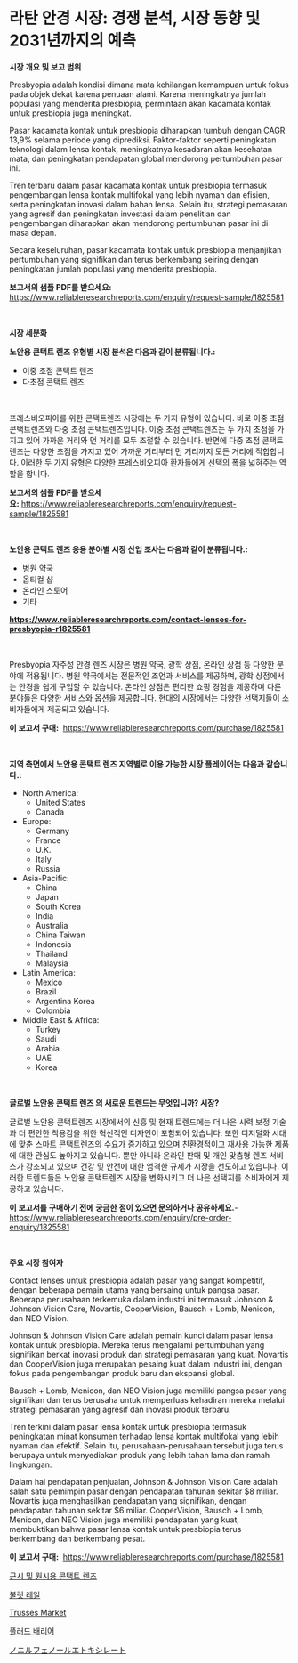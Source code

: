 <p><h1>라탄 안경 시장: 경쟁 분석, 시장 동향 및 2031년까지의 예측</h1></p><p><strong>시장 개요 및 보고 범위</strong></p>
<p><p>Presbyopia adalah kondisi dimana mata kehilangan kemampuan untuk fokus pada objek dekat karena penuaan alami. Karena meningkatnya jumlah populasi yang menderita presbiopia, permintaan akan kacamata kontak untuk presbiopia juga meningkat.</p><p>Pasar kacamata kontak untuk presbiopia diharapkan tumbuh dengan CAGR 13,9% selama periode yang diprediksi. Faktor-faktor seperti peningkatan teknologi dalam lensa kontak, meningkatnya kesadaran akan kesehatan mata, dan peningkatan pendapatan global mendorong pertumbuhan pasar ini.</p><p>Tren terbaru dalam pasar kacamata kontak untuk presbiopia termasuk pengembangan lensa kontak multifokal yang lebih nyaman dan efisien, serta peningkatan inovasi dalam bahan lensa. Selain itu, strategi pemasaran yang agresif dan peningkatan investasi dalam penelitian dan pengembangan diharapkan akan mendorong pertumbuhan pasar ini di masa depan.</p><p>Secara keseluruhan, pasar kacamata kontak untuk presbiopia menjanjikan pertumbuhan yang signifikan dan terus berkembang seiring dengan peningkatan jumlah populasi yang menderita presbiopia.</p></p>
<p><strong>보고서의 샘플 PDF를 받으세요:</strong> <a href="https://www.reliableresearchreports.com/enquiry/request-sample/1825581">https://www.reliableresearchreports.com/enquiry/request-sample/1825581</a></p>
<p>&nbsp;</p>
<p><strong>시장 세분화</strong></p>
<p><strong>노안용 콘택트 렌즈 유형별 시장 분석은 다음과 같이 분류됩니다.:</strong></p>
<p><ul><li>이중 초점 콘택트 렌즈</li><li>다초점 콘택트 렌즈</li></ul></p>
<p>&nbsp;</p>
<p><p>프레스비오피아를 위한 콘택트렌즈 시장에는 두 가지 유형이 있습니다. 바로 이중 초점 콘택트렌즈와 다중 초점 콘택트렌즈입니다. 이중 초점 콘택트렌즈는 두 가지 초점을 가지고 있어 가까운 거리와 먼 거리를 모두 조절할 수 있습니다. 반면에 다중 초점 콘택트렌즈는 다양한 초점을 가지고 있어 가까운 거리부터 먼 거리까지 모든 거리에 적합합니다. 이러한 두 가지 유형은 다양한 프레스비오피아 환자들에게 선택의 폭을 넓혀주는 역할을 합니다.</p></p>
<p><strong>보고서의 샘플 PDF를 받으세요:</strong>&nbsp;<a href="https://www.reliableresearchreports.com/enquiry/request-sample/1825581">https://www.reliableresearchreports.com/enquiry/request-sample/1825581</a></p>
<p>&nbsp;</p>
<p><strong> 노안용 콘택트 렌즈 응용 분야별 시장 산업 조사는 다음과 같이 분류됩니다.:</strong></p>
<p><ul><li>병원 약국</li><li>옵티컬 샵</li><li>온라인 스토어</li><li>기타</li></ul></p>
<p><strong><a href="https://www.reliableresearchreports.com/contact-lenses-for-presbyopia-r1825581">https://www.reliableresearchreports.com/contact-lenses-for-presbyopia-r1825581</a></strong></p>
<p>&nbsp;</p>
<p><p>Presbyopia 자주성 안경 렌즈 시장은 병원 약국, 광학 상점, 온라인 상점 등 다양한 분야에 적용됩니다. 병원 약국에서는 전문적인 조언과 서비스를 제공하며, 광학 상점에서는 안경을 쉽게 구입할 수 있습니다. 온라인 상점은 편리한 쇼핑 경험을 제공하며 다른 분야들은 다양한 서비스와 옵션을 제공합니다. 현대의 시장에서는 다양한 선택지들이 소비자들에게 제공되고 있습니다.</p></p>
<p><strong>이 보고서 구매:</strong>&nbsp; <a href="https://www.reliableresearchreports.com/purchase/1825581">https://www.reliableresearchreports.com/purchase/1825581</a></p>
<p>&nbsp;</p>
<p><strong>지역 측면에서 노안용 콘택트 렌즈 지역별로 이용 가능한 시장 플레이어는 다음과 같습니다.:</strong></p>
<p><ul>
    <li>
        North America:
        <ul>
            <li>United States</li>
            <li>Canada</li>
        </ul>
    </li>
    <li>
        Europe:
        <ul>
            <li>Germany</li>
            <li>France</li>
            <li>U.K.</li>
            <li>Italy</li>
            <li>Russia</li>
        </ul>
    </li>
    <li>
        Asia-Pacific:
        <ul>
            <li>China</li>
            <li>Japan</li>
            <li>South Korea</li>
            <li>India</li>
            <li>Australia</li>
            <li>China Taiwan</li>
            <li>Indonesia</li>
            <li>Thailand</li>
            <li>Malaysia</li>
        </ul>
    </li>
    <li>
        Latin America:
        <ul>
            <li>Mexico</li>
            <li>Brazil</li>
            <li>Argentina Korea</li>
            <li>Colombia</li>
        </ul>
    </li>
    <li>
        Middle East & Africa:
        <ul>
            <li>Turkey</li>
            <li>Saudi</li>
            <li>Arabia</li>
            <li>UAE</li>
            <li>Korea</li>
        </ul>
    </li>
    </ul></p>
<p>&nbsp;</p>
<p><strong>글로벌 노안용 콘택트 렌즈 의 새로운 트렌드는 무엇입니까? 시장?</strong></p>
<p><p>글로벌 노안용 콘택트렌즈 시장에서의 신흥 및 현재 트렌드에는 더 나은 시력 보정 기술과 더 편안한 착용감을 위한 혁신적인 디자인이 포함되어 있습니다. 또한 디지털화 시대에 맞춘 스마트 콘택트렌즈의 수요가 증가하고 있으며 친환경적이고 재사용 가능한 제품에 대한 관심도 높아지고 있습니다. 뿐만 아니라 온라인 판매 및 개인 맞춤형 렌즈 서비스가 강조되고 있으며 건강 및 안전에 대한 엄격한 규제가 시장을 선도하고 있습니다. 이러한 트렌드들은 노안용 콘택트렌즈 시장을 변화시키고 더 나은 선택지를 소비자에게 제공하고 있습니다.</p></p>
<p><strong>이 보고서를 구매하기 전에 궁금한 점이 있으면 문의하거나 공유하세요.</strong>- <a href="https://www.reliableresearchreports.com/enquiry/pre-order-enquiry/1825581">https://www.reliableresearchreports.com/enquiry/pre-order-enquiry/1825581</a></p>
<p>&nbsp;</p>
<p><strong>주요 시장 참여자</strong></p>
<p><p>Contact lenses untuk presbiopia adalah pasar yang sangat kompetitif, dengan beberapa pemain utama yang bersaing untuk pangsa pasar. Beberapa perusahaan terkemuka dalam industri ini termasuk Johnson & Johnson Vision Care, Novartis, CooperVision, Bausch + Lomb, Menicon, dan NEO Vision.</p><p>Johnson & Johnson Vision Care adalah pemain kunci dalam pasar lensa kontak untuk presbiopia. Mereka terus mengalami pertumbuhan yang signifikan berkat inovasi produk dan strategi pemasaran yang kuat. Novartis dan CooperVision juga merupakan pesaing kuat dalam industri ini, dengan fokus pada pengembangan produk baru dan ekspansi global.</p><p>Bausch + Lomb, Menicon, dan NEO Vision juga memiliki pangsa pasar yang signifikan dan terus berusaha untuk memperluas kehadiran mereka melalui strategi pemasaran yang agresif dan inovasi produk terbaru.</p><p>Tren terkini dalam pasar lensa kontak untuk presbiopia termasuk peningkatan minat konsumen terhadap lensa kontak multifokal yang lebih nyaman dan efektif. Selain itu, perusahaan-perusahaan tersebut juga terus berupaya untuk menyediakan produk yang lebih tahan lama dan ramah lingkungan.</p><p>Dalam hal pendapatan penjualan, Johnson & Johnson Vision Care adalah salah satu pemimpin pasar dengan pendapatan tahunan sekitar $8 miliar. Novartis juga menghasilkan pendapatan yang signifikan, dengan pendapatan tahunan sekitar $6 miliar. CooperVision, Bausch + Lomb, Menicon, dan NEO Vision juga memiliki pendapatan yang kuat, membuktikan bahwa pasar lensa kontak untuk presbiopia terus berkembang dan berkembang pesat.</p></p>
<p><strong>이 보고서 구매:</strong>&nbsp;&nbsp;<a href="https://www.reliableresearchreports.com/purchase/1825581">https://www.reliableresearchreports.com/purchase/1825581</a></p>
<p><p><a href="https://github.com/Howaoole34545/Market-Research-Report-List-1/blob/main/469449031682.md">근시 및 원시용 콘택트 렌즈</a></p><p><a href="https://medium.com/@juddmetz/%EC%B4%9D%EC%95%8C-%EC%B2%A0%EB%8F%84-%EC%8B%9C%EC%9E%A5-%EB%B6%84%EC%84%9D-%EA%B7%B8-cagr-%EC%8B%9C%EC%9E%A5-%EC%84%B8%EB%B6%84%ED%99%94-%EB%B0%8F-%EA%B8%80%EB%A1%9C%EB%B2%8C-%EC%82%B0%EC%97%85-%EA%B0%9C%EC%9A%94-574335c09ae1">불릿 레일</a></p><p><a href="https://issuu.com/reportprime-2/docs/trusses-market-size-2030.pptx">Trusses Market</a></p><p><a href="https://medium.com/@cierrahayes645/%ED%99%8D%EC%88%98-%EB%B0%A9%EC%A7%80-%EC%9E%A5%EB%B2%BD-%EC%8B%9C%EC%9E%A5-%EC%A1%B0%EC%82%AC-%EB%B3%B4%EA%B3%A0%EC%84%9C-2024%EB%85%84%EB%B6%80%ED%84%B0-2031%EB%85%84%EA%B9%8C%EC%A7%80%EC%9D%98-%EC%97%AD%EC%82%AC-%EB%B0%8F-%EC%98%88%EC%B8%A1-4f1334af1201">플러드 배리어</a></p><p><a href="https://medium.com/@kelscdowell78456/%E3%83%8E%E3%83%8B%E3%83%AB%E3%83%95%E3%82%A7%E3%83%8E%E3%83%BC%E3%83%AB%E3%82%A8%E3%83%88%E3%82%AD%E3%82%B7%E3%83%AC%E3%83%BC%E3%83%88%E5%B8%82%E5%A0%B4%E3%81%AF2031%E5%B9%B4%E3%81%BE%E3%81%A7%E3%81%AE%E5%B8%82%E5%A0%B4%E3%82%B7%E3%82%A7%E3%82%A2-%E3%82%B5%E3%82%A4%E3%82%BA-%E3%81%8A%E3%82%88%E3%81%B3%E4%BA%88%E6%B8%AC%E3%82%92%E4%B8%AD%E5%BF%83%E3%81%AB%E5%B1%95%E9%96%8B%E3%81%95%E3%82%8C%E3%81%A6%E3%81%84%E3%81%BE%E3%81%99-d7e6bbfbfa97">ノニルフェノールエトキシレート</a></p></p>